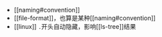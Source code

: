 - [[naming#convention]]
- [[file-format]]，也算是某种[[naming#convention]]
- [[linux]] `.`开头自动隐藏，影响[[ls-tree]]结果